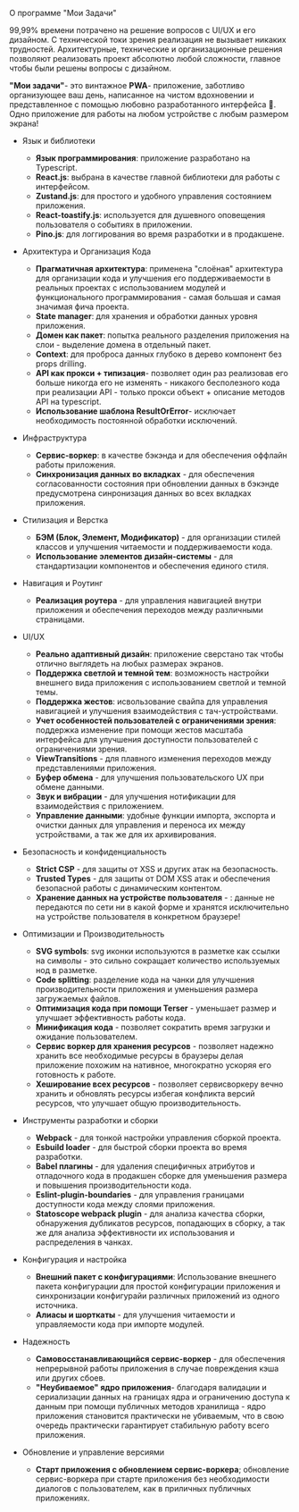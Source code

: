 О программе "Мои Задачи"

99,99% времени потрачено на решение вопросов с UI/UX и его дизайном. С технической токи зрения реализация не вызывает никаких трудностей. Архитектурные, технические и организационные решения позволяют реализовать проект абсолютно любой сложности, главное чтобы были решены вопросы с дизайном.

**"Мои задачи"**- это винтажное **PWA**- приложение, заботливо организующее ваш день, написанное на чистом вдохновении и представленное с помощью любовно разработанного интерфейса 💯.  
Одно приложение для работы на любом устройстве с любым размером экрана!

- Язык и библиотеки

  - **Язык программирования**: приложение разработано на Typescript.
  - **React.js**: выбрана в качестве главной библиотеки для работы с интерфейсом.
  - **Zustand.js**: для простого и удобного управления состоянием приложения.
  - **React-toastify.js**: используется для душевного оповещения пользователя о событиях в приложении.
  - **Pino.js**: для логгирования во время разработки и в продакшене.

- Архитектура и Организация Кода

  - **Прагматичная архитектура**: применена "слоёная" архитектура для организации кода и улучшения его поддерживаемости в реальных проектах с использованием модулей и функционального программирования - самая большая и самая значимая фича проекта.
  - **State manager**: для хранения и обработки данных уровня приложения.
  - **Домен как пакет**: попытка реального разделения приложения на слои - выделение домена в отдельный пакет.
  - **Context**: для проброса данных глубоко в дерево компонент без props drilling.
  - **API как прокси + типизация**- позволяет один раз реализовав его больше никогда его не изменять - никакого бесполезного кода при реализации API - только прокси объект + описание методов API на typescript.
  - **Использование шаблона ResultOrError**- исключает необходимость постоянной обработки исключений.

- Инфраструктура

  - **Сервис-воркер**: в качестве бэкэнда и для обеспечения оффлайн работы приложения.
  - **Синхронизация данных во вкладках** - для обеспечения согласованности состояния при обновлении данных в бэкэнде предусмотрена синронизация данных во всех вкладках приложения.

- Стилизация и Верстка

  - **БЭМ (Блок, Элемент, Модификатор)** - для организации стилей классов и улучшения читаемости и поддерживаемости кода.
  - **Использование элементов дизайн-системы** - для стандартизации компонентов и обеспечения единого стиля.

- Навигация и Роутинг

  - **Реализация роутера** - для управления навигацией внутри приложения и обеспечения переходов между различными страницами.

- UI/UX

  - **Реально адаптивный дизайн**: приложение сверстано так чтобы отлично выглядеть на любых размерах экранов.
  - **Поддержка светлой и темной тем**: возможность настройки внешнего вида приложения с использованием светлой и темной темы.
  - **Поддержка жестов**: исвользование свайпа для управления навигацией и улучшения взаимодействия с тач-устройствами.
  - **Учет особенностей пользователей с ограничениями зрения**: поддержка изменение при помощи жестов масштаба интерфейса для улучшения доступности пользователей с ограничениями зрения.
  - **ViewTransitions** - для плавного изменения переходов между представлениями приложения.
  - **Буфер обмена** - для улучшения пользовательского UX при обмене данными.
  - **Звук и вибрации** - для улучшения нотификации для взаимодействия с приложением.
  - **Управление данными**: удобные функции импорта, экспорта и очистки данных для управления и переноса их между устройствами, а так же для их архивирования.

- Безопасность и конфиденциальность

  - **Strict CSP** - для защиты от XSS и других атак на безопасность.
  - **Trusted Types** - для защиты от DOM XSS атак и обеспечения безопасной работы с динамическим контентом.
  - **Хранение данных на устройстве пользователя** - : данные не передаются по сети ни в какой форме и хранятся исключительно на устройстве пользователя в конкретном браузере!

- Оптимизации и Производительность

  - **SVG symbols**: svg иконки используются в разметке как ссылки на символы - это сильно сокращает количество используемых нод в разметке.
  - **Code splitting**: разделение кода на чанки для улучшения производительности приложения и уменьшения размера загружаемых файлов.
  - **Оптимизация кода при помощи Terser** - уменьшает размер и улучшает эффективность работы кода.
  - **Минификация кода** - позволяет сократить время загрузки и ожидание пользователем.
  - **Сервис воркер для хранения ресурсов** - позволяет надежно хранить все необходимые ресурсы в браузеры делая приложение похожим на нативное, многократно ускоряя его готовность к работе.
  - **Хеширование всех ресурсов** - позволяет сервисворкеру вечно хранить и обновлять ресурсы избегая конфликта версий ресурсов, что улучшает общую производительность.

- Инструменты разработки и сборки

  - **Webpack** - для тонкой настройки управления сборкой проекта.
  - **Esbuild loader** - для быстрой сборки проекта во время разработки.
  - **Babel плагины** - для удаления специфичных атрибутов и отладочного кода в продакшен сборке для уменьшения размера и повышения производительности кода.
  - **Eslint-plugin-boundaries** - для управления границами доступности кода между слоями приложения.
  - **Statoscope webpack plugin** - для анализа качества сборки, обнаружения дубликатов ресурсов, попадающих в сборку, а так же для анализа эффективности их использования и распределения в чанках.

- Конфигурация и настройка

  - **Внешний пакет с конфигурациями**: Использование внешнего пакета конфигурации для простой конфигурации приложения и синхронизации конфигурайи различных приложений из одного источника.
  - **Алиасы и шорткаты** - для улучшения читаемости и управляемости кода при импорте модулей.

- Надежность

  - **Самовосстанавливающийся сервис-воркер** - для обеспечения непрерывной работы приложения в случае повреждения кэша или других сбоев.
  - **"Неубиваемое" ядро приложения**- благодаря валидации и сериализации данных на границах ядра и ограничению доступа к данным при помощи публичных методов хранилища - ядро приложения становится практически не убиваемым, что в свою очередь практически гарантирует стабильную работу всего приложения.

- Обновление и управление версиями

  - **Старт приложения с обновлением сервис-воркера**; обновление сервис-воркера при старте приложения без необходимости диалогов с пользователем, как в приличных публичных приложениях.
